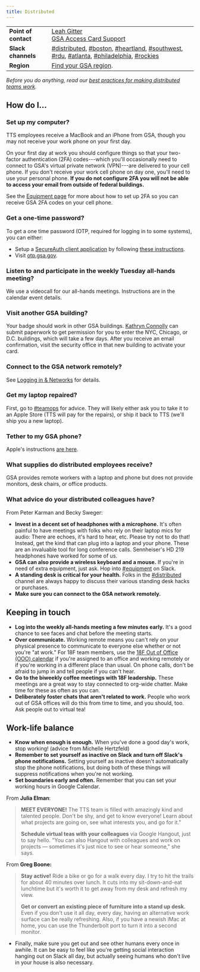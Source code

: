 ```yaml
---
title: Distributed
---
```


<div class="table-wrapper">
  <table class="table-office-metadata">
    <tbody>
      <tr>
        <td class="col-key"><strong>Point of contact</strong></td>
        <td class="col-value">
          <a href="https://gsa-tts.slack.com/messages/@leahgitter">Leah Gitter</a><br />
          <a href="mailto:hspd12.security@gsa.gov">GSA Access Card Support</a>
        </td>
      </tr>
      <tr>
        <td class="col-key">
          <strong>Slack channels</strong>
        </td>
        <td class="col-value">
          <a href="https://gsa-tts.slack.com/messages/distributed/">#distributed</a>,
          <a href="https://gsa-tts.slack.com/messages/boston/">#boston</a>,
          <a href="https://gsa-tts.slack.com/messages/heartland/">#heartland</a>,
          <a href="https://gsa-tts.slack.com/messages/southwest/">#southwest</a>,
          <a href="https://gsa-tts.slack.com/messages/rdu/">#rdu</a>,
          <a href="https://gsa-tts.slack.com/messages/atlanta/">#atlanta</a>,
          <a href="https://gsa-tts.slack.com/messages/philadelphia/">#philadelphia</a>,
          <a href="https://gsa-tts.slack.com/messages/rockies">#rockies</a>
        </td>
      </tr>
      <tr>
        <td class="col-key"><strong>Region</strong></td>
        <td class="col-value"><a href="https://www.gsa.gov/portal/category/22227">Find your GSA region</a>.</td>
      </tr>
    </tbody>
  </table>
</div>

_Before you do anything, read our [best practices for making distributed teams work](https://18f.gsa.gov/2015/10/15/best-practices-for-distributed-teams/)._

## How do I...

### Set up my computer?

TTS employees receive a MacBook and an iPhone from GSA, though you may not receive your work phone on your first day.

On your first day at work you should configure things so that your two-factor authentication (2FA) codes---which you'll occasionally need to connect to GSA's virtual private network (VPN)---are delivered to your cell phone. If you don't receive your work cell phone on day one, you'll need to use your personal phone. **If you do not configure 2FA you will not be able to access your email from outside of federal buildings.**

See the [Equipment page]({{site.baseurl}}/equipment/#phone) for more about how to set up 2FA so you can receive GSA 2FA codes on your cell phone.

### Get a one-time password?

To get a one time password (OTP, required for logging in to some systems), you can either:

- Setup a [SecureAuth client application](https://www.secureauth.com/support/downloads/client-applications) by following [these instructions]({{site.baseurl}}/pdfs/setting_up_otp_for_remote_access.pdf).
- Visit [otp.gsa.gov](https://otp.gsa.gov).

### Listen to and participate in the weekly Tuesday all-hands meeting?

We use a videocall for our all-hands meetings. Instructions are in the calendar event details.

### Visit another GSA building?

Your badge should work in other GSA buildings. <a href="https://gsa-tts.slack.com/messages/@kathryn/">Kathryn Connolly</a> can submit paperwork to get permission for you to enter the NYC, Chicago, or D.C. buildings, which will take a few days. After you receive an email confirmation, visit the security office in that new building to activate your card.

### Connect to the GSA network remotely?

See [Logging in &amp; Networks]({{site.baseurl}}/how-to-log-in/) for details.

### Get my laptop repaired?

First, go to [#teamops](https://gsa-tts.slack.com/messages/teamops/) for advice. They will likely either ask you to take it to an Apple Store (TTS will pay for the repairs), or ship it back to TTS (we'll ship you a new laptop).

### Tether to my GSA phone?

Apple's instructions [are here](https://support.apple.com/en-us/HT204023).

### What supplies do distributed employees receive?

GSA provides remote workers with a laptop and phone but does not provide monitors, desk chairs, or office products.

### What advice do your distributed colleagues have?

From Peter Karman and Becky Sweger:

- **Invest in a decent set of headphones with a microphone.** It's often painful to have meetings with folks who rely on their laptop mics for audio: There are echoes, it's hard to hear, etc. Please try not to do that! Instead, get the kind that can plug into a laptop and your phone. These are an invaluable tool for long conference calls. Sennheiser's HD 219 headphones have worked for some of us.
- **GSA can also provide a wireless keyboard and a mouse.** If you're in need of extra equipment, just ask. Hop into [#equipment](https://gsa-tts.slack.com/messages/equipment/) on Slack.
- **A standing desk is critical for your health.** Folks in the [#distributed](https://gsa-tts.slack.com/messages/distributed/) channel are always happy to discuss their various standing desk hacks or purchases.
- **Make sure you can connect to the GSA network remotely.**

## Keeping in touch

- **Log into the weekly all-hands meeting a few minutes early.** It's a good chance to see faces and chat before the meeting starts.
- **Over communicate.** Working remote means you can't rely on your physical presence to communicate to everyone else whether or not you're "at work." For 18F team members, use the [18F Out of Office (OOO) calendar](https://www.google.com/calendar/embed?src=gsa.gov_bth7useo0eeiicjgos2di6ph8k%40group.calendar.google.com&ctz=America/New_York) if you're assigned to an office and working remotely or if you're working in a different place than usual. On phone calls, don't be afraid to jump in and tell people if you can't hear.
- **Go to the biweekly coffee meetings with 18F leadership.** These meetings are a great way to stay connected to org-wide chatter. Make time for these as often as you can.
- **Deliberately foster chats that aren't related to work.** People who work out of GSA offices will do this from time to time, and you should, too. Ask people out to virtual tea!

## Work-life balance

- **Know when enough is enough.** When you've done a good day's work, stop working! (advice from Michelle Hertzfeld)
- **Remember to set yourself as inactive on Slack and turn off Slack's phone notifications.** Setting yourself as inactive doesn't automatically stop the phone notifications, but doing both of these things will suppress notifications when you're not working.
- **Set boundaries early and often.** Remember that you can set your working hours in Google Calendar.

From **Julia Elman**:

> **MEET EVERYONE!** The TTS team is filled with amazingly kind and talented people. Don't be shy, and get to know everyone! Learn about what projects are going on, see what interests you, and go for it."
>
> **Schedule virtual teas with your colleagues** via Google Hangout, just to say hello. "You can also Hangout with colleagues and work on projects — sometimes it's just nice to see or hear someone," she says.

From **Greg Boone:**

> **Stay active!** Ride a bike or go for a walk every day. I try to hit the trails for about 40 minutes over lunch. It cuts into my sit-down-and-eat lunchtime but it's worth it to get away from my desk and refresh my view.
>
> **Get or convert an existing piece of furniture into a stand up desk.** Even if you don't use it all day, every day, having an alternative work surface can be really refreshing. Also, if you have a newish iMac at home, you can use the Thunderbolt port to turn it into a second monitor.

- Finally, make sure you get out and see other humans every once in awhile. It can be easy to feel like you're getting social interaction hanging out on Slack all day, but actually seeing humans who don't live in your house is also necessary.
